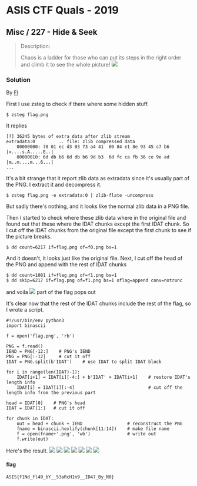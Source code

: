 # ASIS CTF Quals - 2019

## Misc / 227 - Hide & Seek

> Description:
>
> Chaos is a ladder for those who can put its steps in the right order and climb it to see the whole picture!
> ![](https://i.imgur.com/tWp35vP.png)

### Solution

By [FI](https://github.com/92b2f2)

First I use zsteg to check if there where some hidden stuff.
```
$ zsteg flag.png
```
It replies
```
[?] 36245 bytes of extra data after zlib stream
extradata:0         .. file: zlib compressed data
    00000000: 78 01 ec d3 03 73 a4 41  00 84 e1 8e 93 45 c7 b6  |x....s.A.....E..|
    00000010: 6d db b6 6d db b6 9d b3  6d fc ca fb 36 ce 9e ad  |m..m....m...6...|
...
```
It's a bit strange that it report zlib data as extradata since it's usually part of the PNG.
I extract it and decompress it.
```
$ zsteg flag.png -e extradata:0 | zlib-flate -uncompress
```
But sadly there's nothing, and it looks like the normal zlib data in a PNG file.

Then I started to check where these zlib data where in the original file and found out that these where the IDAT chunks except the first IDAT chunk.
So I cut off the IDAT chunks from the original file except the first chunk to see if the picture breaks.
```=bash
$ dd count=6217 if=flag.png of=f0.png bs=1
```
And it doesn't, it looks just like the original file.
Next, I cut off the head of the PNG and append with the rest of IDAT chunks
```=bash
$ dd count=1081 if=flag.png of=f1.png bs=1    
$ dd skip=6217 if=flag.png of=f1.png bs=1 oflag=append conv=notrunc
```
and voila
![](https://i.imgur.com/RSKKpr8.png)
part of the flag pops out

It's clear now that the rest of the IDAT chunks include the rest of the flag, so I wrote a script.
```=python3
#!/usr/bin/env python3
import binascii

f = open('flag.png', 'rb')

PNG = f.read()
IEND = PNG[-12:]    # PNG's IEND
PNG = PNG[:-12]     # cut it off
IDAT = PNG.split(b'IDAT')    # use IDAT to split IDAT block

for i in range(len(IDAT)-1):
    IDAT[i+1] = IDAT[i][-4:] + b'IDAT' + IDAT[i+1]    # restore IDAT's length info
    IDAT[i] = IDAT[i][:-4]                            # cut off the length info from the previous part

head = IDAT[0]    # PNG's head
IDAT = IDAT[1:]   # cut it off

for chunk in IDAT:
    out = head + chunk + IEND                 # reconstruct the PNG 
    fname = binascii.hexlify(chunk[11:14])    # make file name
    f = open(fname+'.png', 'wb')              # write out
    f.write(out)
```
Here's the result.
![](https://i.imgur.com/9vZ2aZQ.png)
![](https://i.imgur.com/n9FowA5.png)
![](https://i.imgur.com/YwkpyIq.png)
![](https://i.imgur.com/MTxq2Kc.png)
![](https://i.imgur.com/6t1gljr.png)
![](https://i.imgur.com/jgPMTL1.png)
![](https://i.imgur.com/6XpTSqy.png)
#### flag
`ASIS{f1Nd_fl49_bY__53aRcH1n9__ID47_By_N0}`

